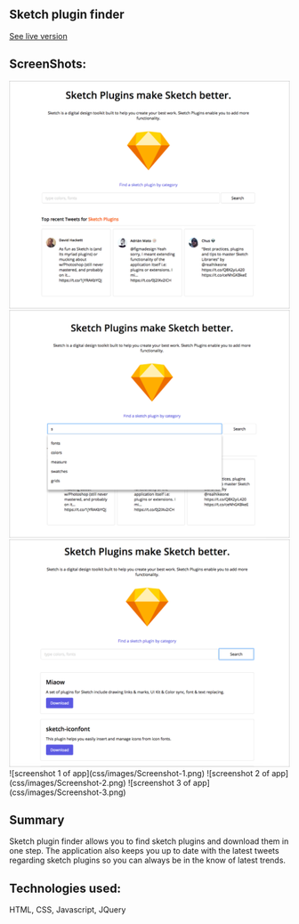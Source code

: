 ## Sketch plugin finder
[See live version](https://jessicaerazo.github.io/Sketch-App-plugin-search/)

## ScreenShots:
<img src="css/images/Screenshot-1.png">
<img src="css/images/Screenshot-2.png">
<img src="css/images/Screenshot-3.png">
![screenshot 1 of app](css/images/Screenshot-1.png)
![screenshot 2 of app](css/images/Screenshot-2.png)
![screenshot 3 of app](css/images/Screenshot-3.png)

## Summary

Sketch plugin finder allows you to find sketch plugins and download them in one step. The application also keeps you up to date with the latest tweets regarding sketch plugins so you can always be in the know of latest trends.

## Technologies used:
HTML, CSS, Javascript, JQuery